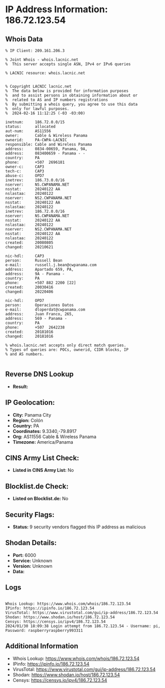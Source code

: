 # IP Address Information: 186.72.123.54

## Whois Data
```
% IP Client: 209.161.206.3
 
% Joint Whois - whois.lacnic.net
%  This server accepts single ASN, IPv4 or IPv6 queries

% LACNIC resource: whois.lacnic.net


% Copyright LACNIC lacnic.net
%  The data below is provided for information purposes
%  and to assist persons in obtaining information about or
%  related to AS and IP numbers registrations
%  By submitting a whois query, you agree to use this data
%  only for lawful purposes.
%  2024-02-16 11:12:25 (-03 -03:00)

inetnum:     186.72.0.0/15
status:      allocated
aut-num:     AS11556
owner:       Cable & Wireless Panama
ownerid:     PA-CWPA-LACNIC
responsible: Cable and Wireless Panama
address:     0834-00659, Panama, 9A, 
address:     083400659 - Panama - -
country:     PA
phone:       +507  2696181
owner-c:     CAP3
tech-c:      CAP3
abuse-c:     OPD7
inetrev:     186.73.0.0/16
nserver:     NS.CWPANAMA.NET
nsstat:      20240122 AA
nslastaa:    20240122
nserver:     NS2.CWPANAMA.NET
nsstat:      20240122 AA
nslastaa:    20240122
inetrev:     186.72.0.0/16
nserver:     NS.CWPANAMA.NET
nsstat:      20240122 AA
nslastaa:    20240122
nserver:     NS2.CWPANAMA.NET
nsstat:      20240122 AA
nslastaa:    20240122
created:     20080805
changed:     20210621

nic-hdl:     CAP3
person:      Russell Bean
e-mail:      russell.j.bean@cwpanama.com
address:     Apartado 659, PA, 
address:     9A - Panama - 
country:     PA
phone:       +507 882 2200 [22]
created:     20030416
changed:     20220406

nic-hdl:     OPD7
person:      Operaciones Datos
e-mail:      dloperdat@cwpanama.com
address:     Juan Franco, 265, 
address:     569 - Panama - 
country:     PA
phone:       +507  2642238
created:     20181016
changed:     20181016

% whois.lacnic.net accepts only direct match queries.
% Types of queries are: POCs, ownerid, CIDR blocks, IP
% and AS numbers.


```
## Reverse DNS Lookup
- **Result:** 

## IP Geolocation:
- **City:** Panama City
- **Region:** Colón
- **Country:** PA
- **Coordinates:** 9.3340,-79.8917
- **Org:** AS11556 Cable & Wireless Panama
- **Timezone:** America/Panama

## CINS Army List Check:
- **Listed in CINS Army List:** 
No

## Blocklist.de Check:
- **Listed on Blocklist.de:** 
No

## Security Flags:
- **Status:** 9 security vendors flagged this IP address as malicious

## Shodan Details:
- **Port:** 6000
- **Service:** Unknown
- **Version:** Unknown
- **Data:** 

## Logs
```

Whois Lookup: https://www.whois.com/whois/186.72.123.54
IPinfo: https://ipinfo.io/186.72.123.54
VirusTotal: https://www.virustotal.com/gui/ip-address/186.72.123.54
Shodan: https://www.shodan.io/host/186.72.123.54
Censys: https://censys.io/ipv4/186.72.123.54
2024/01/30 18:09:38 Login attempt from 186.72.123.54 - Username: pi, Password: raspberryraspberry993311

```
## Additional Information
- Whois Lookup: https://www.whois.com/whois/186.72.123.54
- IPinfo: https://ipinfo.io/186.72.123.54
- VirusTotal: https://www.virustotal.com/gui/ip-address/186.72.123.54
- Shodan: https://www.shodan.io/host/186.72.123.54
- Censys: https://censys.io/ipv4/186.72.123.54

